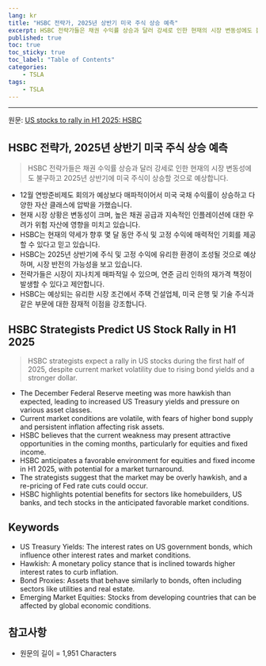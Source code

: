 ```yaml
---
lang: kr
title: "HSBC 전략가, 2025년 상반기 미국 주식 상승 예측"
excerpt: HSBC 전략가들은 채권 수익률 상승과 달러 강세로 인한 현재의 시장 변동성에도 불구하고 2025년 상반기에 미국 주식이 상승할 것으로 예상합니다.
published: true
toc: true
toc_sticky: true
toc_label: "Table of Contents"
categories:
    - TSLA
tags:
    - TSLA
---
```


---

  원문: [US stocks to rally in H1 2025: HSBC](https://www.investing.com/news/stock-market-news/us-stocks-to-rally-in-h1-2025-hsbc-3793781)

## HSBC 전략가, 2025년 상반기 미국 주식 상승 예측

> HSBC 전략가들은 채권 수익률 상승과 달러 강세로 인한 현재의 시장 변동성에도 불구하고 2025년 상반기에 미국 주식이 상승할 것으로 예상합니다.


- 12월 연방준비제도 회의가 예상보다 매파적이어서 미국 국채 수익률이 상승하고 다양한 자산 클래스에 압박을 가했습니다.
- 현재 시장 상황은 변동성이 크며, 높은 채권 공급과 지속적인 인플레이션에 대한 우려가 위험 자산에 영향을 미치고 있습니다.
- HSBC는 현재의 약세가 향후 몇 달 동안 주식 및 고정 수익에 매력적인 기회를 제공할 수 있다고 믿고 있습니다.
- HSBC는 2025년 상반기에 주식 및 고정 수익에 유리한 환경이 조성될 것으로 예상하며, 시장 반전의 가능성을 보고 있습니다.
- 전략가들은 시장이 지나치게 매파적일 수 있으며, 연준 금리 인하의 재가격 책정이 발생할 수 있다고 제안합니다.
- HSBC는 예상되는 유리한 시장 조건에서 주택 건설업체, 미국 은행 및 기술 주식과 같은 부문에 대한 잠재적 이점을 강조합니다.

## HSBC Strategists Predict US Stock Rally in H1 2025

> HSBC strategists expect a rally in US stocks during the first half of 2025, despite current market volatility due to rising bond yields and a stronger dollar.


- The December Federal Reserve meeting was more hawkish than expected, leading to increased US Treasury yields and pressure on various asset classes.
- Current market conditions are volatile, with fears of higher bond supply and persistent inflation affecting risk assets.
- HSBC believes that the current weakness may present attractive opportunities in the coming months, particularly for equities and fixed income.
- HSBC anticipates a favorable environment for equities and fixed income in H1 2025, with potential for a market turnaround.
- The strategists suggest that the market may be overly hawkish, and a re-pricing of Fed rate cuts could occur.
- HSBC highlights potential benefits for sectors like homebuilders, US banks, and tech stocks in the anticipated favorable market conditions.

## Keywords

- US Treasury Yields: The interest rates on US government bonds, which influence other interest rates and market conditions.
- Hawkish: A monetary policy stance that is inclined towards higher interest rates to curb inflation.
- Bond Proxies: Assets that behave similarly to bonds, often including sectors like utilities and real estate.
- Emerging Market Equities: Stocks from developing countries that can be affected by global economic conditions.

## 참고사항

- 원문의 길이 = 1,951 Characters

